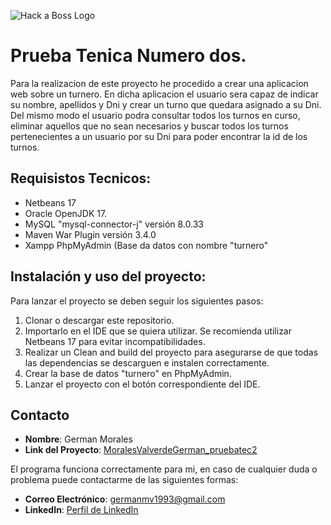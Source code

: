![Hack a Boss Logo](https://d92mrp7hetgfk.cloudfront.net/images/sites/misc/Hack_a_Boss/original.png?1623097457)

# Prueba Tenica Numero dos.

Para la realizacion de este proyecto he procedido a crear una aplicacion web sobre un turnero. En dicha aplicacion el usuario sera capaz de indicar su nombre, apellidos y Dni y crear un turno que quedara asignado a su Dni. Del mismo modo el usuario podra consultar todos los turnos en curso, eliminar aquellos que no sean necesarios y buscar todos los turnos pertenecientes a un usuario por su Dni para poder encontrar la id de los turnos.

## Requisistos Tecnicos:
  - Netbeans 17
  - Oracle OpenJDK 17.
  - MySQL "mysql-connector-j" versión 8.0.33
  - Maven War Plugin versión 3.4.0
  - Xampp PhpMyAdmin (Base da datos con nombre "turnero"

## Instalación y uso del proyecto:

Para lanzar el proyecto se deben seguir los siguientes pasos:

1. Clonar o descargar este repositorio.
2. Importarlo en el IDE que se quiera utilizar. Se recomienda utilizar Netbeans 17 para evitar incompatibilidades.
3. Realizar un Clean and build del proyecto para asegurarse de que todas las dependencias se descarguen e instalen correctamente.
4. Crear la base de datos "turnero" en PhpMyAdmin.
5. Lanzar el proyecto con el botón correspondiente del IDE.

## Contacto

- **Nombre**: German Morales
- **Link del Proyecto**: [MoralesValverdeGerman_pruebatec2](https://github.com/Germanmv93/MoralesValverdeGerman_pruebatec2)

El programa funciona correctamente para mi, en caso de cualquier duda o problema puede contactarme de las siguientes formas:
  
- **Correo Electrónico**: [germanmv1993@gmail.com](mailto:germanmv1993@gmail.com)
- **LinkedIn**: [Perfil de LinkedIn](https://www.linkedin.com/in/germ%C3%A1n-morales-942100254/)

